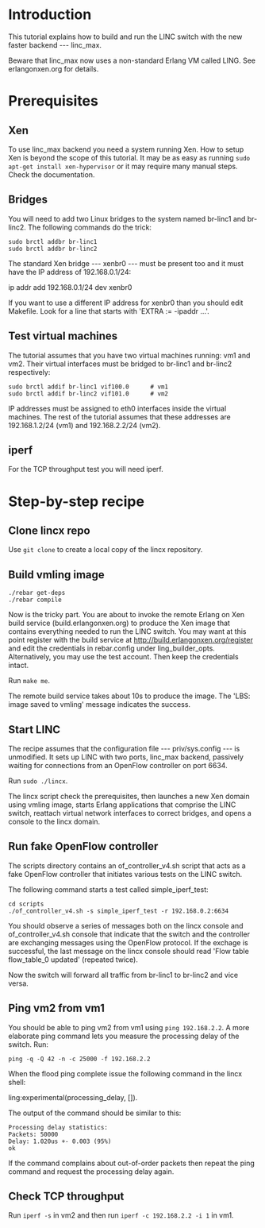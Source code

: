 
# Introduction

This tutorial explains how to build and run the LINC switch with the new faster
backend --- linc\_max.

Beware that linc\_max now uses a non-standard Erlang VM called LING. See
erlangonxen.org for details.

# Prerequisites

## Xen

To use linc\_max backend you need a system running Xen. How to setup Xen is
beyond the scope of this tutorial. It may be as easy as running `sudo apt-get
install xen-hypervisor` or it may require many manual steps. Check the
documentation.

## Bridges

You will need to add two Linux bridges to the system named br-linc1 and
br-linc2. The following commands do the trick:

```
sudo brctl addbr br-linc1
sudo brctl addbr br-linc2
```

The standard Xen bridge --- xenbr0 --- must be present too and it must have the
IP address of 192.168.0.1/24:

ip addr add 192.168.0.1/24 dev xenbr0

If you want to use a different IP address for xenbr0 than you should edit
Makefile. Look for a line that starts with 'EXTRA := -ipaddr ...'.

## Test virtual machines

The tutorial assumes that you have two virtual machines running: vm1 and vm2.
Their virtual interfaces must be bridged to br-linc1 and br-linc2 respectively:

```
sudo brctl addif br-linc1 vif100.0		# vm1
sudo brctl addif br-linc2 vif101.0		# vm2
```

IP addresses must be assigned to eth0 interfaces inside the virtual machines.
The rest of the tutorial assumes that these addresses are 192.168.1.2/24 (vm1) and
192.168.2.2/24 (vm2).

## iperf

For the TCP throughput test you will need iperf.

# Step-by-step recipe

## Clone lincx repo

Use `git clone` to create a local copy of the lincx repository.

## Build vmling image

```
./rebar get-deps
./rebar compile
```

Now is the tricky part. You are about to invoke the remote Erlang on Xen build
service (build.erlangonxen.org) to produce the Xen image that contains everything
needed to run the LINC switch. You may want at this point register with the
build service at http://build.erlangonxen.org/register and edit the credentials
in rebar.config under ling\_builder\_opts. Alternatively, you may use the test
account. Then keep the credentials intact.

Run `make me`.

The remote build service takes about 10s to produce the image. The 'LBS: image
saved to vmling' message indicates the success.

## Start LINC

The recipe assumes that the configuration file --- priv/sys.config --- is
unmodified. It sets up LINC with two ports, linc\_max backend, passively waiting
for connections from an OpenFlow controller on port 6634.

Run `sudo ./lincx`.

The lincx script check the prerequisites, then launches a new Xen domain using
vmling image, starts Erlang applications that comprise the LINC switch,
reattach virtual network interfaces to correct bridges, and opens a console to
the lincx domain.

## Run fake OpenFlow controller

The scripts directory contains an of_controller_v4.sh script that acts as a fake
OpenFlow controller that initiates various tests on the LINC switch.

The following command starts a test called simple\_iperf\_test:

```
cd scripts
./of_controller_v4.sh -s simple_iperf_test -r 192.168.0.2:6634
```

You should observe a series of messages both on the lincx console and
of_controller_v4.sh console that indicate that the switch and the controller are
exchanging messages using the OpenFlow protocol. If the exchage is successful,
the last message on the lincx console should read 'Flow table flow_table_0
updated' (repeated twice).

Now the switch will forward all traffic from br-linc1 to br-linc2 and vice
versa.

## Ping vm2 from vm1

You should be able to ping vm2 from vm1 using `ping 192.168.2.2`. A more
elaborate ping command lets you measure the processing delay of the switch. Run:

```
ping -q -Q 42 -n -c 25000 -f 192.168.2.2
```

When the flood ping complete issue the following command in the lincx shell:

ling:experimental(processing_delay, []).

The output of the command should be similar to this:

```
Processing delay statistics:
Packets: 50000
Delay: 1.020us +- 0.003 (95%)
ok
```

If the command complains about out-of-order packets then repeat the ping command
and request the processing delay again.

## Check TCP throughput

Run `iperf -s` in vm2 and then run `iperf -c 192.168.2.2 -i 1` in vm1.

